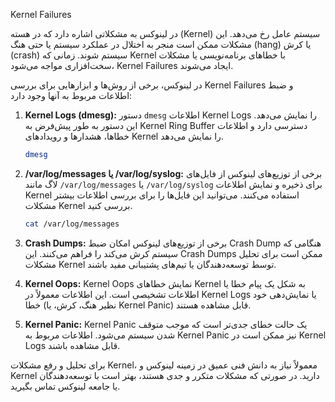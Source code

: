 Kernel Failures 

در لینوکس به مشکلاتی اشاره دارد که در هسته (Kernel) سیستم عامل رخ می‌دهد. این مشکلات ممکن است منجر به اختلال در عملکرد سیستم یا حتی هنگ (hang) یا کرش (crash) سیستم شوند. زمانی که Kernel با خطاهای برنامه‌نویسی یا مشکلات سخت‌افزاری مواجه می‌شود، Kernel Failures ایجاد می‌شوند.

در لینوکس، برخی از روش‌ها و ابزارهایی برای بررسی Kernel Failures و ضبط اطلاعات مربوط به آنها وجود دارد:

1. **Kernel Logs (dmesg):** دستور `dmesg` اطلاعات Kernel Logs را نمایش می‌دهد. این دستور به طور پیش‌فرض به Kernel Ring Buffer دسترسی دارد و اطلاعات خطاها، هشدارها و رویدادهای Kernel را نمایش می‌دهد.

   ```bash
   dmesg
   ```

2. **/var/log/messages یا /var/log/syslog:** برخی از توزیع‌های لینوکس از فایل‌های لاگ مانند `/var/log/messages` یا `/var/log/syslog` برای ذخیره و نمایش اطلاعات Kernel استفاده می‌کنند. می‌توانید این فایل‌ها را برای بررسی اطلاعات بیشتر مشکلات Kernel بررسی کنید.

   ```bash
   cat /var/log/messages
   ```

3. **Crash Dumps:** برخی از توزیع‌های لینوکس امکان ضبط Crash Dump هنگامی که سیستم کرش می‌کند را فراهم می‌کنند. این Crash Dumps ممکن است برای تحلیل مشکلات Kernel توسط توسعه‌دهندگان یا تیم‌های پشتیبانی مفید باشند.

4. **Kernel Oops:** Kernel Oops نمایش خطاهای Kernel به شکل یک پیام خطا یا اطلاعات تشخیصی است. این اطلاعات معمولاً در Kernel Logs یا نمایش‌دهی خود خطا (نظیر هنگ، کرش، یا Kernel Panic) قابل مشاهده هستند.

5. **Kernel Panic:** Kernel Panic یک حالت خطای جدی‌تر است که موجب متوقف شدن سیستم می‌شود. اطلاعات مربوط به Kernel Panic نیز ممکن است در Kernel Logs قابل مشاهده باشند.

برای تحلیل و رفع مشکلات Kernel، معمولاً نیاز به دانش فنی عمیق در زمینه لینوکس و Kernel دارید. در صورتی که مشکلات متکرر و جدی هستند، بهتر است با توسعه‌دهندگان یا جامعه لینوکس تماس بگیرید.
